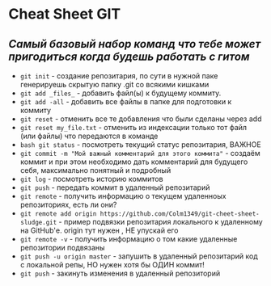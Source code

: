 # Cheat Sheet GIT
_Самый базовый набор команд что тебе может пригодиться когда будешь работать с гитом_
----


- `git init` - создание репозитария, по сути в нужной паке генерируешь скрытую папку .git со всякими кишками <br>
- `git add _files_` - добавить файл(ы) к будущему коммиту.<br>
- `git add -all` - добавить все файлы в папке для подготовки к коммиту<br>
- `git reset` - отменить все те добавления что были сделаны через add <br>
- `git reset my_file.txt` - отменить из индексации только тот файл (или файлы) что передаются в команде <br>
- `bash git status` - посмотреть текущий статус репозитария, ВАЖНОЕ <br>
- `git commit -m "Мой важный комментарий для этого коммита"` - создаём коммит и при этом необходимо дать комментарий для будущего себя, максимально понятный и подробный<br>
- `git log` - посмотреть историю коммитов <br>
- `git push` - передать коммит в удаленный репозитарий <br>
- `git remote` - получить информацию о текущем удаленноых репозиториях, есть ли они? <br>
- `git remote add origin https://github.com/Colm1349/git-cheet-sheet-sludge.git` - пример подвязки репозитария локального к удаленному на GitHub'е. origin тут нужен , НЕ упускай его <br>
- `git remote -v` -  получить информацию о том какие удаленные репозитории подвязаны <br>
- `git push -u origin master` - запушить в удаленный репозитарий код с локальной репы, НО нужен хотя бы ОДИН коммит!<br>
- `git push` - закинуть изменения в удаленный репозиторий <br>
